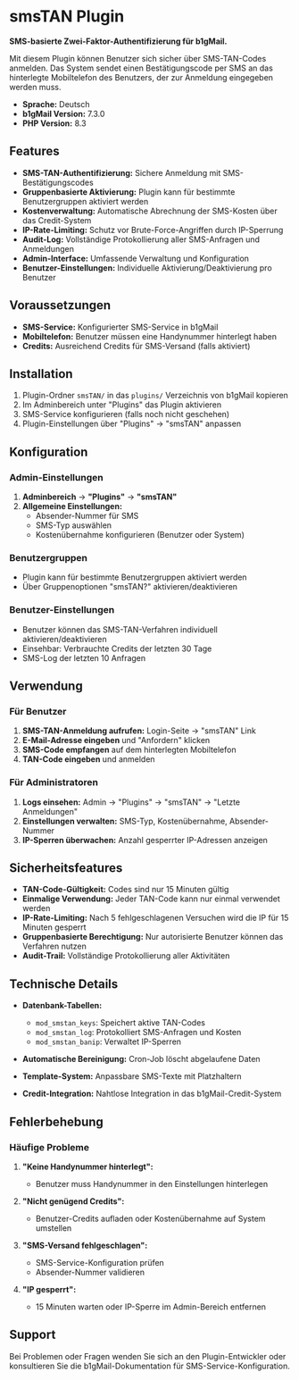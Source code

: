 # smsTAN Plugin

**SMS-basierte Zwei-Faktor-Authentifizierung für b1gMail.**

Mit diesem Plugin können Benutzer sich sicher über SMS-TAN-Codes anmelden. Das System sendet einen Bestätigungscode per SMS an das hinterlegte Mobiltelefon des Benutzers, der zur Anmeldung eingegeben werden muss.

- **Sprache:** Deutsch
- **b1gMail Version:** 7.3.0
- **PHP Version:** 8.3

## Features

- **SMS-TAN-Authentifizierung:** Sichere Anmeldung mit SMS-Bestätigungscodes
- **Gruppenbasierte Aktivierung:** Plugin kann für bestimmte Benutzergruppen aktiviert werden
- **Kostenverwaltung:** Automatische Abrechnung der SMS-Kosten über das Credit-System
- **IP-Rate-Limiting:** Schutz vor Brute-Force-Angriffen durch IP-Sperrung
- **Audit-Log:** Vollständige Protokollierung aller SMS-Anfragen und Anmeldungen
- **Admin-Interface:** Umfassende Verwaltung und Konfiguration
- **Benutzer-Einstellungen:** Individuelle Aktivierung/Deaktivierung pro Benutzer

## Voraussetzungen

- **SMS-Service:** Konfigurierter SMS-Service in b1gMail
- **Mobiltelefon:** Benutzer müssen eine Handynummer hinterlegt haben
- **Credits:** Ausreichend Credits für SMS-Versand (falls aktiviert)

## Installation

1. Plugin-Ordner `smsTAN/` in das `plugins/` Verzeichnis von b1gMail kopieren
2. Im Adminbereich unter "Plugins" das Plugin aktivieren
3. SMS-Service konfigurieren (falls noch nicht geschehen)
4. Plugin-Einstellungen über "Plugins" → "smsTAN" anpassen

## Konfiguration

### Admin-Einstellungen

1. **Adminbereich** → **"Plugins"** → **"smsTAN"**
2. **Allgemeine Einstellungen:**
   - Absender-Nummer für SMS
   - SMS-Typ auswählen
   - Kostenübernahme konfigurieren (Benutzer oder System)

### Benutzergruppen

- Plugin kann für bestimmte Benutzergruppen aktiviert werden
- Über Gruppenoptionen "smsTAN?" aktivieren/deaktivieren

### Benutzer-Einstellungen

- Benutzer können das SMS-TAN-Verfahren individuell aktivieren/deaktivieren
- Einsehbar: Verbrauchte Credits der letzten 30 Tage
- SMS-Log der letzten 10 Anfragen

## Verwendung

### Für Benutzer

1. **SMS-TAN-Anmeldung aufrufen:** Login-Seite → "smsTAN" Link
2. **E-Mail-Adresse eingeben** und "Anfordern" klicken
3. **SMS-Code empfangen** auf dem hinterlegten Mobiltelefon
4. **TAN-Code eingeben** und anmelden

### Für Administratoren

1. **Logs einsehen:** Admin → "Plugins" → "smsTAN" → "Letzte Anmeldungen"
2. **Einstellungen verwalten:** SMS-Typ, Kostenübernahme, Absender-Nummer
3. **IP-Sperren überwachen:** Anzahl gesperrter IP-Adressen anzeigen

## Sicherheitsfeatures

- **TAN-Code-Gültigkeit:** Codes sind nur 15 Minuten gültig
- **Einmalige Verwendung:** Jeder TAN-Code kann nur einmal verwendet werden
- **IP-Rate-Limiting:** Nach 5 fehlgeschlagenen Versuchen wird die IP für 15 Minuten gesperrt
- **Gruppenbasierte Berechtigung:** Nur autorisierte Benutzer können das Verfahren nutzen
- **Audit-Trail:** Vollständige Protokollierung aller Aktivitäten

## Technische Details

- **Datenbank-Tabellen:**
  - `mod_smstan_keys`: Speichert aktive TAN-Codes
  - `mod_smstan_log`: Protokolliert SMS-Anfragen und Kosten
  - `mod_smstan_banip`: Verwaltet IP-Sperren

- **Automatische Bereinigung:** Cron-Job löscht abgelaufene Daten
- **Template-System:** Anpassbare SMS-Texte mit Platzhaltern
- **Credit-Integration:** Nahtlose Integration in das b1gMail-Credit-System

## Fehlerbehebung

### Häufige Probleme

1. **"Keine Handynummer hinterlegt":**
   - Benutzer muss Handynummer in den Einstellungen hinterlegen

2. **"Nicht genügend Credits":**
   - Benutzer-Credits aufladen oder Kostenübernahme auf System umstellen

3. **"SMS-Versand fehlgeschlagen":**
   - SMS-Service-Konfiguration prüfen
   - Absender-Nummer validieren

4. **"IP gesperrt":**
   - 15 Minuten warten oder IP-Sperre im Admin-Bereich entfernen

## Support

Bei Problemen oder Fragen wenden Sie sich an den Plugin-Entwickler oder konsultieren Sie die b1gMail-Dokumentation für SMS-Service-Konfiguration.
